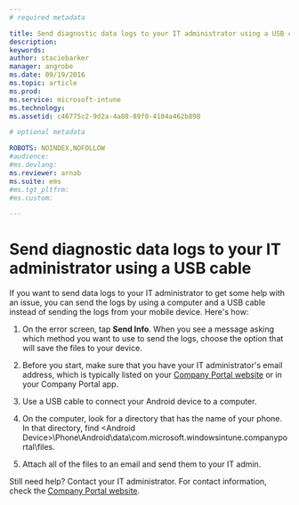 ```yaml
---
# required metadata

title: Send diagnostic data logs to your IT administrator using a USB cable | Microsoft Intune
description:
keywords:
author: staciebarker
manager: angrobe
ms.date: 09/19/2016
ms.topic: article
ms.prod:
ms.service: microsoft-intune
ms.technology:
ms.assetid: c46775c2-9d2a-4a88-89f0-4104a462b898

# optional metadata

ROBOTS: NOINDEX,NOFOLLOW
#audience:
#ms.devlang:
ms.reviewer: arnab
ms.suite: ems
#ms.tgt_pltfrm:
#ms.custom:

---
```



# Send diagnostic data logs to your IT administrator using a USB cable

If you want to send data logs to your IT administrator to get some help with an issue, you can send the logs by using a computer and a USB cable instead of sending the logs from your mobile device. Here's how:

1.  On the error screen, tap **Send Info**. When you see a message asking which method you want to use to send the logs, choose the option that will save the files to your device.

2.  Before you start, make sure that you have your IT administrator's email address, which is typically listed on your [Company Portal website](http://portal.manage.microsoft.com) or in your Company Portal app.

2.  Use a USB cable to connect your Android device to a computer.

3.  On the computer, look for a directory that has the name of your phone. In that directory, find &lt;Android Device&gt;\Phone\Android\data\com.microsoft.windowsintune.companyportal\files\.

4.  Attach all of the files to an email and send them to your IT admin.

Still need help? Contact your IT administrator. For contact information, check the [Company Portal website](http://portal.manage.microsoft.com).


